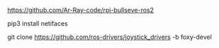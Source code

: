 
https://github.com/Ar-Ray-code/rpi-bullseye-ros2

pip3 install netifaces

git clone https://github.com/ros-drivers/joystick_drivers -b foxy-devel
